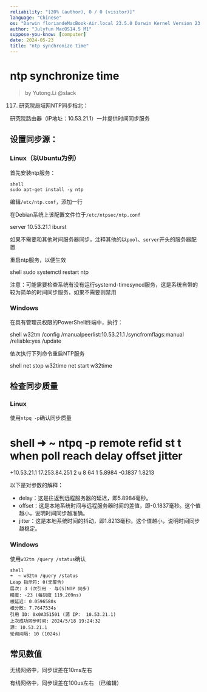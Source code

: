 ```yaml
---
reliability: "[20% (author), 0 / 0 (visitor)]"
language: "Chinese"
os: "Darwin floriandeMacBook-Air.local 23.5.0 Darwin Kernel Version 23.5.0: Wed May  1 20:16:51 PDT 2024; root:xnu-10063.121.3~5/RELEASE_ARM64_T8103 arm64"
author: "Julyfun MacOS14.5 M1"
suppose-you-know: [computer]
date: 2024-05-23
title: "ntp synchronize time"
---
```


# ntp synchronize time

> by Yutong.Li @slack

117. 研究院局域网NTP同步指北：

研究院路由器（IP地址：10.53.21.1）一并提供时间同步服务

## 设置同步源：

### Linux（以Ubuntu为例）

首先安装ntp服务：

```
shell
sudo apt-get install -y ntp
```

编辑`/etc/ntp.conf`，添加一行

在Debian系统上该配置文件位于`/etc/ntpsec/ntp.conf`

server 10.53.21.1 iburst

如果不需要和其他时间服务器同步，注释其他的以`pool`、`server`开头的服务器配置

重启ntp服务，以便生效

shell
sudo systemctl restart ntp

注意：可能需要检查系统有没有运行systemd-timesyncd服务，这是系统自带的较为简单的时间同步服务，如果不需要则禁用

### Windows

在具有管理员权限的PowerShell终端中，执行：

shell
w32tm /config /manualpeerlist:10.53.21.1 /syncfromflags:manual /reliable:yes /update

依次执行下列命令重启NTP服务

shell
net stop w32time
net start w32time

## 检查同步质量

### Linux

使用`ntpq -p`确认同步质量

shell
➜  ~ ntpq -p
     remote                                   refid      st t when poll reach   delay   offset   jitter
=======================================================================================================
+10.53.21.1                              17.253.84.251    2 u    8   64    1   5.8984  -0.1837   1.8213

以下是对参数的解释：

- delay：这是往返到远程服务器的延迟，即5.8984毫秒。
- offset：这是本地系统时间与远程服务器时间的差值，即-0.1837毫秒。这个值越小，说明时间同步越准确。
- jitter：这是本地系统时间的抖动，即1.8213毫秒。这个值越小，说明时间同步越稳定。

### Windows

使用`w32tm /query /status`确认

```
shell
➜  ~ w32tm /query /status
Leap 指示符: 0(无警告)
层次: 3 (次引用 - 与(S)NTP 同步)
精度: -23 (每刻度 119.209ns)
根延迟: 0.0596580s
根分散: 7.7647534s
引用 ID: 0x0A351501 (源 IP:  10.53.21.1)
上次成功同步时间: 2024/5/18 19:24:32
源: 10.53.21.1
轮询间隔: 10 (1024s)
```

## 常见数值

无线网络中，同步误差在10ms左右

有线网络中，同步误差在100us左右 （已编辑） 

